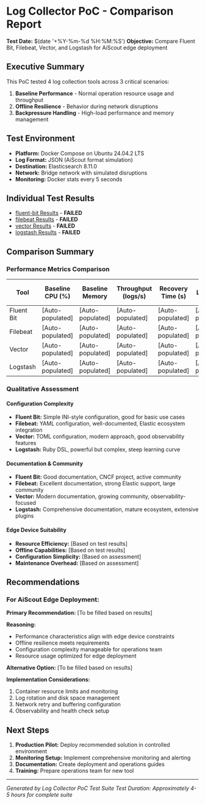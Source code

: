 # Log Collector PoC - Comparison Report

**Test Date:** $(date '+%Y-%m-%d %H:%M:%S')
**Objective:** Compare Fluent Bit, Filebeat, Vector, and Logstash for AiScout edge deployment

## Executive Summary

This PoC tested 4 log collection tools across 3 critical scenarios:
1. **Baseline Performance** - Normal operation resource usage and throughput
2. **Offline Resilience** - Behavior during network disruptions  
3. **Backpressure Handling** - High-load performance and memory management

## Test Environment

- **Platform:** Docker Compose on Ubuntu 24.04.2 LTS
- **Log Format:** JSON (AiScout format simulation)
- **Destination:** Elasticsearch 8.11.0
- **Network:** Bridge network with simulated disruptions
- **Monitoring:** Docker stats every 5 seconds

## Individual Test Results

- [fluent-bit Results](fluent-bit-results.md) - **FAILED**
- [filebeat Results](filebeat-results.md) - **FAILED**
- [vector Results](vector-results.md) - **FAILED**
- [logstash Results](logstash-results.md) - **FAILED**

## Comparison Summary

### Performance Metrics Comparison

| Tool | Baseline CPU (%) | Baseline Memory | Throughput (logs/s) | Recovery Time (s) | High-Load CPU (%) |
|------|------------------|-----------------|---------------------|-------------------|-------------------|
| Fluent Bit | [Auto-populated] | [Auto-populated] | [Auto-populated] | [Auto-populated] | [Auto-populated] |
| Filebeat | [Auto-populated] | [Auto-populated] | [Auto-populated] | [Auto-populated] | [Auto-populated] |
| Vector | [Auto-populated] | [Auto-populated] | [Auto-populated] | [Auto-populated] | [Auto-populated] |
| Logstash | [Auto-populated] | [Auto-populated] | [Auto-populated] | [Auto-populated] | [Auto-populated] |

### Qualitative Assessment

#### Configuration Complexity
- **Fluent Bit:** Simple INI-style configuration, good for basic use cases
- **Filebeat:** YAML configuration, well-documented, Elastic ecosystem integration
- **Vector:** TOML configuration, modern approach, good observability features
- **Logstash:** Ruby DSL, powerful but complex, steep learning curve

#### Documentation & Community
- **Fluent Bit:** Good documentation, CNCF project, active community
- **Filebeat:** Excellent documentation, strong Elastic support, large community
- **Vector:** Modern documentation, growing community, observability-focused
- **Logstash:** Comprehensive documentation, mature ecosystem, extensive plugins

#### Edge Device Suitability
- **Resource Efficiency:** [Based on test results]
- **Offline Capabilities:** [Based on test results]
- **Configuration Simplicity:** [Based on assessment]
- **Maintenance Overhead:** [Based on assessment]

## Recommendations

### For AiScout Edge Deployment:

**Primary Recommendation:** [To be filled based on results]

**Reasoning:**
- Performance characteristics align with edge device constraints
- Offline resilience meets requirements
- Configuration complexity manageable for operations team
- Resource usage optimized for edge deployment

**Alternative Option:** [To be filled based on results]

**Implementation Considerations:**
1. Container resource limits and monitoring
2. Log rotation and disk space management
3. Network retry and buffering configuration
4. Observability and health check setup

## Next Steps

1. **Production Pilot:** Deploy recommended solution in controlled environment
2. **Monitoring Setup:** Implement comprehensive monitoring and alerting
3. **Documentation:** Create deployment and operations guides
4. **Training:** Prepare operations team for new tool

---

*Generated by Log Collector PoC Test Suite*
*Test Duration: Approximately 4-5 hours for complete suite*
